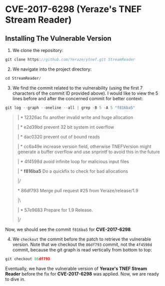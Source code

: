 # CVE-2017-6298 (Yeraze's TNEF Stream Reader)

## Installing The Vulnerable Version

1. We clone the repository:

```C
git clone https://github.com/Yeraze/ytnef.git StreamReader
```

2. We navigate into the project directory:

```C
cd StreamReader/
```

3. We find the commit related to the vulnerability (using the first 7 characters of the commit ID provided above). I would like to view the 5 lines before and after the concerned commit for better context:

```C
git log --graph --oneline --all | grep -B 5 -A 5 "f816ba5"
```

> |  * 12326ac fix another invalid write and huge allocation
> 
> |  * e2d39bd prevent 32 bit system int overflow
> 
> |  * dac0320 prevent out of bound reads
> 
> |  * cc6a49e increase version field, otherwise TNEFVersion might generate a buffer overflow and use snprintf to avoid this in the future
> 
> |  * 4f4598d avoid infinite loop for malicious input files
> 
> |  * **f816ba5** Do a quickfix to check for bad allocations
> 
> |/
> 
> \*   86df793 Merge pull request #25 from Yeraze/release/1.9
> 
> |\
> 
> |  * 57e9683 Prepare for 1.9 Release.
> 
> |/ 

Now, we should see the commit `f816ba5` for **CVE-2017-6298**.

4. We `checkout` the commit before the patch to retrieve the vulnerable version. Note that we checkout the `86df793` commit, not the `4f4598d` commit, because the git graph is read vertically from bottom to top:

```C
git checkout 86df793
```

Eventually, we have the vulnerable version of **Yeraze's TNEF Stream Reader** before the fix for **CVE-2017-6298** was applied. Now, we are ready to dive in.





